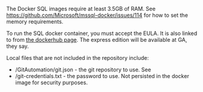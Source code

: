 
The Docker SQL images require at least 3.5GB of RAM. See https://github.com/Microsoft/mssql-docker/issues/114 for how to set the memory requirements.

To run the SQL docker container, you must accept the EULA. It is also linked to from [the dockerhub page](https://hub.docker.com/r/microsoft/mssql-server-linux/). The express edition will be available at GA, they say. 

Local files that are not included in the repository include:

 * /GitAutomation/git.json - the git repository to use. See
 * /git-credentials.txt - the password to use. Not persisted in the docker image for security purposes.
  

